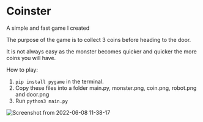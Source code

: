# Coinster
A simple and fast game I created 

The purpose of the game is to collect 3 coins before heading to the door.

It is not always easy as the monster becomes quicker and quicker the more coins you will have.

How to play:
1. `pip install pygame` in the terminal. 
2. Copy these files into a folder 
    main.py, monster.png, coin.png, robot.png and door.png  
3. Run `python3 main.py`

![Screenshot from 2022-06-08 11-38-17](https://user-images.githubusercontent.com/67658548/172585649-71f5cf66-0096-4f6f-a748-6457817e7c38.png)

